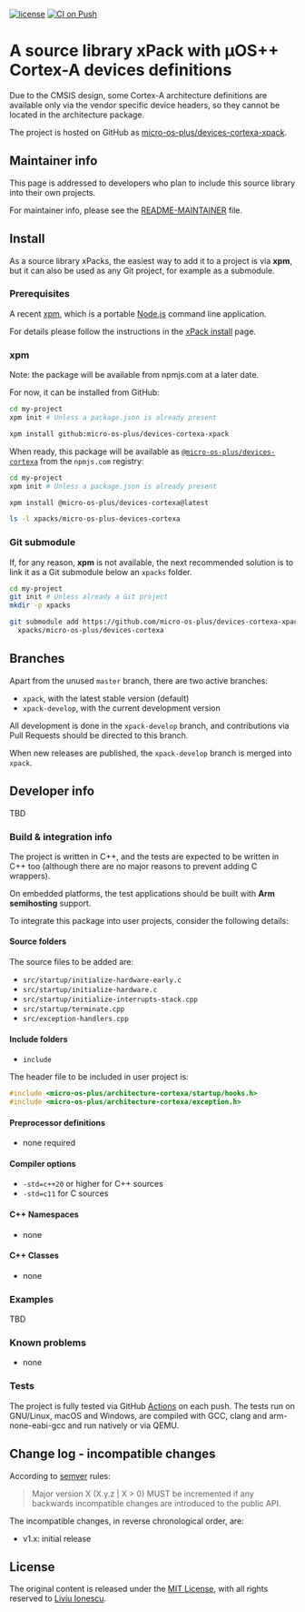 [![license](https://img.shields.io/github/license/micro-os-plus/devices-cortexa-xpack)](https://github.com/micro-os-plus/devices-cortexa-xpack/blob/xpack/LICENSE)
[![CI on Push](https://github.com/micro-os-plus/devices-cortexa-xpack/workflows/CI%20on%20Push/badge.svg)](https://github.com/micro-os-plus/devices-cortexa-xpack/actions?query=workflow%3A%22CI+on+Push%22)

# A source library xPack with µOS++ Cortex-A devices definitions

Due to the CMSIS design, some Cortex-A architecture definitions are
available only via the vendor specific device headers, so they
cannot be located in the architecture package.

The project is hosted on GitHub as
[micro-os-plus/devices-cortexa-xpack](https://github.com/micro-os-plus/devices-cortexa-xpack).

## Maintainer info

This page is addressed to developers who plan to include this source
library into their own projects.

For maintainer info, please see the
[README-MAINTAINER](README-MAINTAINER.md) file.

## Install

As a source library xPacks, the easiest way to add it to a project is via
**xpm**, but it can also be used as any Git project, for example as a submodule.

### Prerequisites

A recent [xpm](https://xpack.github.io/xpm/),
which is a portable [Node.js](https://nodejs.org/) command line application.

For details please follow the instructions in the
[xPack install](https://xpack.github.io/install/) page.

### xpm

Note: the package will be available from npmjs.com at a later date.

For now, it can be installed from GitHub:

```sh
cd my-project
xpm init # Unless a package.json is already present

xpm install github:micro-os-plus/devices-cortexa-xpack
```

When ready, this package will be available as
[`@micro-os-plus/devices-cortexa`](https://www.npmjs.com/package/@micro-os-plus/devices-cortexa)
from the `npmjs.com` registry:

```sh
cd my-project
xpm init # Unless a package.json is already present

xpm install @micro-os-plus/devices-cortexa@latest

ls -l xpacks/micro-os-plus-devices-cortexa
```

### Git submodule

If, for any reason, **xpm** is not available, the next recommended
solution is to link it as a Git submodule below an `xpacks` folder.

```sh
cd my-project
git init # Unless already a Git project
mkdir -p xpacks

git submodule add https://github.com/micro-os-plus/devices-cortexa-xpack.git \
  xpacks/micro-os-plus/devices-cortexa
```

## Branches

Apart from the unused `master` branch, there are two active branches:

- `xpack`, with the latest stable version (default)
- `xpack-develop`, with the current development version

All development is done in the `xpack-develop` branch, and contributions via
Pull Requests should be directed to this branch.

When new releases are published, the `xpack-develop` branch is merged
into `xpack`.

## Developer info

TBD

### Build & integration info

The project is written in C++, and the tests are expected to be
written in C++ too (although there are no
major reasons to prevent adding C wrappers).

On embedded platforms, the test applications should be built with
**Arm semihosting** support.

To integrate this package into user projects, consider the following details:

#### Source folders

The source files to be added are:

- `src/startup/initialize-hardware-early.c`
- `src/startup/initialize-hardware.c`
- `src/startup/initialize-interrupts-stack.cpp`
- `src/startup/terminate.cpp`
- `src/exception-handlers.cpp`

#### Include folders

- `include`

The header file to be included in user project is:

```c++
#include <micro-os-plus/architecture-cortexa/startup/hooks.h>
#include <micro-os-plus/architecture-cortexa/exception.h>
```

#### Preprocessor definitions

- none required

#### Compiler options

- `-std=c++20` or higher for C++ sources
- `-std=c11` for C sources

#### C++ Namespaces

- none

#### C++ Classes

- none

### Examples

TBD

### Known problems

- none

### Tests

The project is fully tested via GitHub
[Actions](https://github.com/micro-os-plus/devices-cortexa-xpack/actions/)
on each push.
The tests run on GNU/Linux, macOS and Windows, are compiled with GCC,
clang and arm-none-eabi-gcc and run natively or via QEMU.

## Change log - incompatible changes

According to [semver](https://semver.org) rules:

> Major version X (X.y.z | X > 0) MUST be incremented if any
backwards incompatible changes are introduced to the public API.

The incompatible changes, in reverse chronological order,
are:

- v1.x: initial release

## License

The original content is released under the
[MIT License](https://opensource.org/licenses/MIT/),
with all rights reserved to
[Liviu Ionescu](https://github.com/ilg-ul/).
